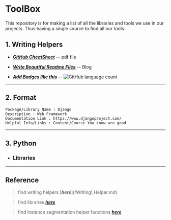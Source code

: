 # ToolBox

This repository is for making a list of all the libraries and tools we use in our projects. Thus having a single source to find all our tools.

## 1. Writing Helpers


* [***GitHub CheatSheet***](https://guides.github.com/pdfs/markdown-cheatsheet-online.pdf) -- pdf file


* [***Write Beautiful Readme Files***](https://blog.bitsrc.io/how-to-write-beautiful-and-meaningful-readme-md-for-your-next-project-897045e3f991) -- Blog


* [***Add Badges like this***](https://shields.io/) -- 
![GitHub language count](https://img.shields.io/github/languages/count/Torquevision/ToolBox)


<hr>

## 2. Format
```
Package/Library Name : Django
Description : Web Framework
Documentation Link : https://www.djangoproject.com/ 
Helpful Info/Links : Content/Course You know are good
```
<hr>

## 3. Python

* ### Libraries
<hr>

## Reference
> find writing helpers [***here***](/Writing\ Helper.md)

> find libraries [***here***](/libraries.md)

> find instance segmentation helper functions [***here***](/instance_segmentation_utils)